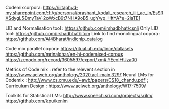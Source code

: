 Codemixcorpora: https://iiitaphyd-my.sharepoint.com/:f:/g/personal/prashant_kodali_research_iiit_ac_in/EsSRXSdygL5DmyTaV-2oWxcB9t7NHA9oB5_ugYwp_HftYA?e=2iaTE1


LID and Normalisation tool : https://github.com/irshadbhat/csnli
Only LID tool: https://github.com/irshadbhat/litcm
Link to find monolingual copora : https://github.com/AI4Bharat/indicnlp_catalog


Code mix parallel copora: 
https://ritual.uh.edu/lince/datasets
https://github.com/mrinaldhar/en-hi-codemixed-corpus
https://zenodo.org/record/3605597/export/xm#.YEeoIHUza00

Metrics of Code mix : refer to the relevent section in https://www.aclweb.org/anthology/2020.acl-main.329/
Neural LMs for Codemix : http://www.cs.cmu.edu/~awb/papers/CS18_chandu.pdf ; 
Curriculum Design : https://www.aclweb.org/anthology/W17-7509/


Toolkits for Statistical LMs:
http://www.speech.sri.com/projects/srilm/
https://github.com/kpu/kenlm

